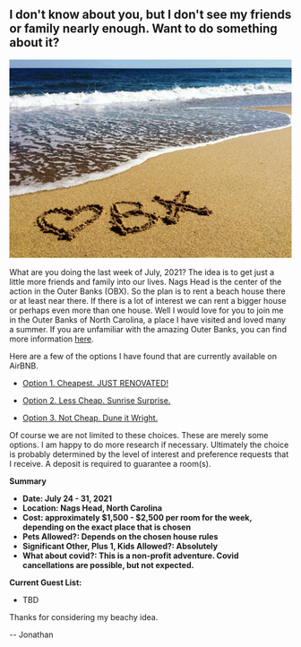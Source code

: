 ## I don't know about you, but I don't see my friends or family nearly enough. Want to do something about it?

![](OBX-Love.jpg)

What are you doing the last week of July, 2021? The idea is to get just a little more friends 
and family into our lives. Nags Head is the center of the action in the Outer Banks (OBX). So 
the plan is to rent a beach house there or at least near there. If there is a lot of interest 
we can rent a bigger house or perhaps even more than one house. Well I would love for you to 
join me in the Outer Banks of North Carolina, a place I have visited and loved many a summer. 
If you are unfamiliar with the amazing Outer Banks, you can find more information 
[here](https://en.wikipedia.org/wiki/Outer_Banks).

Here are a few of the options I have found that are currently available on AirBNB.

- [Option 1. Cheapest. JUST RENOVATED!](https://www.airbnb.com/rooms/34533054?adults=14&check_in=2021-07-24&check_out=2021-07-31&source_impression_id=p3_1609794831_OPzQfmK5rWgJ4TV0&guests=1)

- [Option 2. Less Cheap. Sunrise Surprise.](https://www.airbnb.com/rooms/29557121?adults=14&check_in=2021-07-24&check_out=2021-07-31&source_impression_id=p3_1609794164_0MpG%2BXhSPdr9dELi&guests=1)

- [Option 3. Not Cheap. Dune it Wright.](https://www.airbnb.com/rooms/38949923?adults=14&check_in=2021-07-24&check_out=2021-07-31&source_impression_id=p3_1609793722_RsG%2BEu3W21LblnwQ&guests=1)

Of course we are not limited to these choices. These are merely some options. I am happy to do 
more research if necessary. Ultimately the choice is probably determined by the level of 
interest and preference requests that I receive. A deposit is required to guarantee a room(s).



**Summary**

- **Date: July 24 - 31, 2021**
- **Location: Nags Head, North Carolina**
- **Cost: approximately $1,500 - $2,500 per room for the week, depending on the exact place 
that is chosen** 
- **Pets Allowed?: Depends on the chosen house rules** 
- **Significant Other, Plus 1, Kids Allowed?: Absolutely**
- **What about covid?: This is a non-profit adventure. Covid cancellations are possible, but 
not expected.**


**Current Guest List:**

- TBD



Thanks for considering my beachy idea.

-- Jonathan
